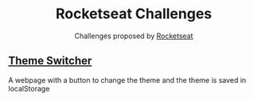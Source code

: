 <h1 align="center"><b>Rocketseat Challenges</b></h1>
<p align="center">Challenges proposed by <a href="https://app.rocketseat.com.br/dashboard" target="_blank">Rocketseat</a></p>

<h2><a href="https://dkat-davi.github.io/Rocketseat-Challenges/challenges/theme-switcher" target="_blank">Theme Switcher</a></h2>
<p>A webpage with a button to change the theme and the theme is saved in localStorage</p>
